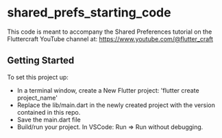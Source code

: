 # shared_prefs_starting_code

This code is meant to accompany the Shared Preferences tutorial on the Fluttercraft YouTube channel at: https://www.youtube.com/@flutter_craft


## Getting Started

To set this project up:

- In a terminal window, create a New Flutter project: 'flutter create project_name'
- Replace the lib/main.dart in the newly created project with the version contained in this repo.
- Save the main.dart file
- Build/run your project. In VSCode: Run => Run without debugging.